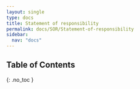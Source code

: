 ```yaml
---
layout: single
type: docs
title: Statement of responsibility
permalink: docs/SOR/Statement-of-responsibility
sidebar:
  nav: "docs"
---
```


## Table of Contents
{: .no_toc }



